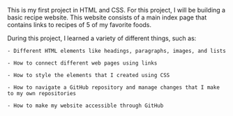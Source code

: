 This is my first project in HTML and CSS. For this project, I will be building a basic recipe website. This website consists of a main index page that contains links to recipes of 5 of my favorite foods. 

During this project, I learned a variety of different things, such as:

    - Different HTML elements like headings, paragraphs, images, and lists
    
    - How to connect different web pages using links
    
    - How to style the elements that I created using CSS
    
    - How to navigate a GitHub repository and manage changes that I make to my own repositories
    
    - How to make my website accessible through GitHub
